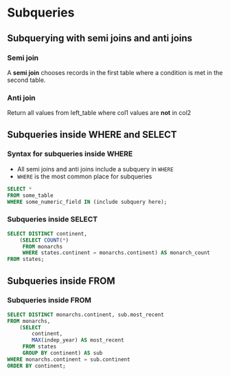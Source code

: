 # Subqueries

## Subquerying with semi joins and anti joins

### Semi join

A **semi join** chooses records in the first table where a condition is met in the second table.

### Anti join

Return all values from left_table where col1 values are **not** in col2

## Subqueries inside WHERE and SELECT

### Syntax for subqueries inside WHERE

- All semi joins and anti joins include a subquery in `WHERE`
- `WHERE` is the most common place for subqueries

```SQL
SELECT * 
FROM some_table
WHERE some_numeric_field IN (include subquery here);
```

### Subqueries inside SELECT

```SQL
SELECT DISTINCT continent,
	(SELECT COUNT(*)
	 FROM monarchs
	 WHERE states.continent = monarchs.continent) AS monarch_count
FROM states;
```

## Subqueries inside FROM

### Subqueries inside FROM

```SQL
SELECT DISTINCT monarchs.continent, sub.most_recent
FROM monarchs,
	(SELECT
		continent,
		MAX(indep_year) AS most_recent
	 FROM states
	 GROUP BY continent) AS sub
WHERE monarchs.continent = sub.continent
ORDER BY continent;
```
